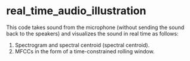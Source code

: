 # real_time_audio_illustration
This code takes sound from the microphone (without sending the sound back to the speakers) and visualizes the sound in real time as follows:
1) Spectrogram and spectral centroid (spectral centroid).
2) MFCCs in the form of a time-constrained rolling window.
